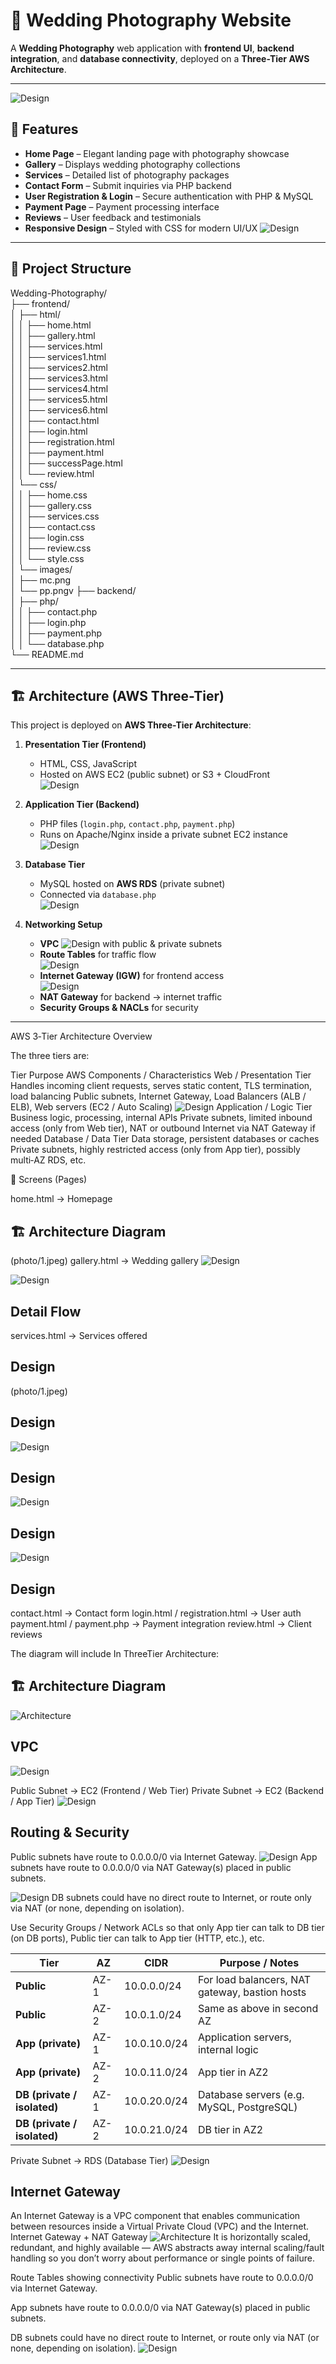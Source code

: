 # 📸 Wedding Photography Website

A **Wedding Photography** web application with **frontend UI**, **backend integration**, and **database connectivity**, deployed on a **Three-Tier AWS Architecture**.

---
![Design](images/12.png)
## 🚀 Features
- **Home Page** – Elegant landing page with photography showcase
- **Gallery** – Displays wedding photography collections
- **Services** – Detailed list of photography packages
- **Contact Form** – Submit inquiries via PHP backend
- **User Registration & Login** – Secure authentication with PHP & MySQL
- **Payment Page** – Payment processing interface
- **Reviews** – User feedback and testimonials
- **Responsive Design** – Styled with CSS for modern UI/UX
![Design](images/13.png)
---

## 📂 Project Structure

Wedding-Photography/<br>
├── frontend/<br>
│   ├── html/<br>
│   │   ├── home.html<br>
│   │   ├── gallery.html<br>
│   │   ├── services.html<br>
│   │   ├── services1.html<br>
│   │   ├── services2.html<br>
│   │   ├── services3.html<br>
│   │   ├── services4.html<br>
│   │   ├── services5.html<br>
│   │   ├── services6.html<br>
│   │   ├── contact.html<br>
│   │   ├── login.html<br>
│   │   ├── registration.html<br>
│   │   ├── payment.html<br>
│   │   ├── successPage.html<br>
│   │   └── review.html<br>
│   └── css/<br>
│       │   ├── home.css<br>
│       │   ├── gallery.css<br>
│       │   ├── services.css<br>
│       │   ├── contact.css<br>
│       │   ├── login.css<br>
│       │   ├── review.css<br>
│       │   └── style.css<br>
│       └── images/<br>
│           ├── mc.png<br>
│           └── pp.pngv
├── backend/<br>
│   ├── php/<br>
│   │   ├── contact.php<br>
│   │   ├── login.php<br>
│   │   ├── payment.php<br>
│   │   └── database.php<br>
└── README.md


---

## 🏗️ Architecture (AWS Three-Tier)
This project is deployed on **AWS Three-Tier Architecture**:

1. **Presentation Tier (Frontend)**  
   - HTML, CSS, JavaScript  
   - Hosted on AWS EC2 (public subnet) or S3 + CloudFront  
 ![Design](images/5.png)
2. **Application Tier (Backend)**  
   - PHP files (`login.php`, `contact.php`, `payment.php`)  
   - Runs on Apache/Nginx inside a private subnet EC2 instance  
 ![Design](images/5.png)
3. **Database Tier**  
   - MySQL hosted on **AWS RDS** (private subnet)  
   - Connected via `database.php`  
 ![Design](images/6.png)

4. **Networking Setup**  
   - **VPC**
   ![Design](images/7.png)
    with public & private subnets  
   - **Route Tables** for traffic flow  
   ![Design](images/4.png)
   - **Internet Gateway (IGW)** for frontend access  
   ![Design](images/10.png)
   - **NAT Gateway** for backend → internet traffic  
   - **Security Groups & NACLs** for security  
 

---

 AWS 3‑Tier Architecture Overview

The three tiers are:

Tier	Purpose	AWS Components / Characteristics
Web / Presentation Tier	Handles incoming client requests, serves static content, TLS termination, load balancing	Public subnets, Internet Gateway, Load Balancers (ALB / ELB), Web servers (EC2 / Auto Scaling)
![Design](images/5.png)
Application / Logic Tier	Business logic, processing, internal APIs	Private subnets, limited inbound access (only from Web tier), NAT or outbound Internet via NAT Gateway if needed
Database / Data Tier	Data storage, persistent databases or caches	Private subnets, highly restricted access (only from App tier), possibly multi‑AZ RDS, etc.



📸 Screens (Pages)

home.html → Homepage
## 🏗️ Architecture Diagram  
(photo/1.jpeg)
gallery.html → Wedding gallery
![Design](photo/5.jpeg)

![Design](photo/gallery5.jpeg)

## Detail Flow
services.html → Services offered
## Design
(photo/1.jpeg)
## Design
![Design](photo/2.jpeg)
## Design
![Design](photo/3.jpeg)
## Design
![Design](photo/4.jpeg)
## Design

contact.html → Contact form
login.html / registration.html → User auth
payment.html / payment.php → Payment integration
review.html → Client reviews

The diagram will include In ThreeTier Architecture:
## 🏗️ Architecture Diagram  

![Architecture](images/VPC.drawio.png)
## VPC

![Design](images/1.png)

Public Subnet → EC2 (Frontend / Web Tier)
Private Subnet → EC2 (Backend / App Tier)
![Design](images/8.png)
## Routing & Security
Public subnets have route to 0.0.0.0/0 via Internet Gateway.
![Design](images/10.png)
App subnets have route to 0.0.0.0/0 via NAT Gateway(s) placed in public subnets.

![Design](images/8.png)
DB subnets could have no direct route to Internet, or route only via NAT (or none, depending on isolation).

Use Security Groups / Network ACLs so that only App tier can talk to DB tier (on DB ports), Public tier can talk to App tier (HTTP, etc.), etc.

| Tier                        | AZ   | CIDR         | Purpose / Notes                                |
| --------------------------- | ---- | ------------ | ---------------------------------------------- |
| **Public**                  | AZ-1 | 10.0.0.0/24  | For load balancers, NAT gateway, bastion hosts |
| **Public**                  | AZ-2 | 10.0.1.0/24  | Same as above in second AZ                     |
| **App (private)**           | AZ-1 | 10.0.10.0/24 | Application servers, internal logic            |
| **App (private)**           | AZ-2 | 10.0.11.0/24 | App tier in AZ2                                |
| **DB (private / isolated)** | AZ-1 | 10.0.20.0/24 | Database servers (e.g. MySQL, PostgreSQL)      |
| **DB (private / isolated)** | AZ-2 | 10.0.21.0/24 | DB tier in AZ2                                 |

Private Subnet → RDS (Database Tier)
![Design](images/6.png)

## Internet Gateway

An Internet Gateway is a VPC component that enables communication between resources inside a Virtual Private Cloud (VPC) and the Internet. 
Internet Gateway + NAT Gateway
![Architecture](images/vpc.png)
It is horizontally scaled, redundant, and highly available — AWS abstracts away internal scaling/fault handling so you don’t worry about performance or single points of failure. 



Route Tables showing connectivity
Public subnets have route to 0.0.0.0/0 via Internet Gateway.

App subnets have route to 0.0.0.0/0 via NAT Gateway(s) placed in public subnets.

DB subnets could have no direct route to Internet, or route only via NAT (or none, depending on isolation).
![Design](images/4.png)
